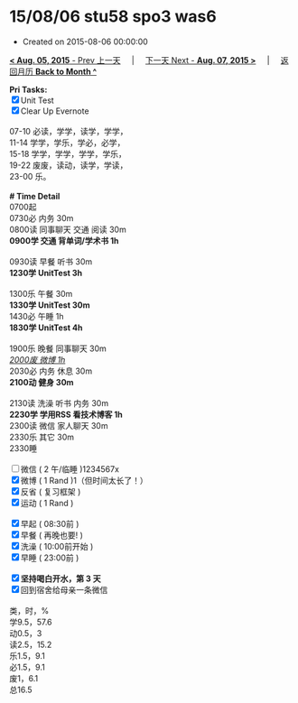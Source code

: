 # 15/08/06 stu58 spo3 was6

- Created on 2015-08-06 00:00:00

[**< Aug. 05, 2015** - Prev 上一天](/lifelogs/2015/08/d05.md) &nbsp; &nbsp; | &nbsp; &nbsp; [下一天 Next - **Aug. 07, 2015 >**](/lifelogs/2015/08/d07.md) &nbsp; &nbsp; |  &nbsp; &nbsp; [返回月历 **Back to Month ^**](/lifelogs/2015/08/index.md)
<br/><div><b>Pri Tasks:</b></div><div><input checked="true" type="checkbox"/>Unit Test</div><div><input checked="true" type="checkbox"/>Clear Up Evernote<br/></div><div><br/></div><div>07-10 必读，学学，读学，学学，</div><div>11-14 学学，学乐，学必，必学，</div><div>15-18 学学，学学，学学，学乐，</div><div>19-22 废废，读动，读学，学读，</div><div>23-00 乐。</div><div><br/></div><div><b># Time Detail</b></div><div>0700起</div><div>0730必 内务 30m</div><div>0800读 同事聊天 交通 阅读 30m</div><div><b>0900学 交通 背单词/学术书 1h</b></div><div><br/></div><div>0930读 早餐 听书 30m</div><div><b>1230学 UnitTest 3h</b></div><div><br/></div><div>1300乐 午餐 30m</div><div><b>1330学 UnitTest 30m</b></div><div>1430必 午睡 1h</div><div><b>1830学 UnitTest 4</b><b>h</b></div><div><br/></div><div>1900乐 晚餐 同事聊天 30m</div><div><u><i>2000废 微博 1h</i></u></div><div>2030必 内务 休息 30m</div><div><b>2100动 健身 30m</b></div><div><br/></div><div>2130读 洗澡 听书 内务 30m</div><div><b>2230学 学用RSS 看技术博客 1h</b></div><div>2300读 微信 家人聊天 30m</div><div>2330乐 其它 30m</div><div>2330睡</div><div><br/></div><div><input type="checkbox"/>微信 ( 2 午/临睡 )1234567x</div><div><input checked="true" type="checkbox"/>微博 ( 1 Rand )1（但时间太长了！）</div><div><input checked="true" type="checkbox"/>反省 ( 复习框架 )</div><div><input checked="true" type="checkbox"/>运动 ( 1 Rand )</div><div><br/></div><div><input checked="true" type="checkbox"/>早起 ( 08:30前 )</div><div><input checked="true" type="checkbox"/>早餐 ( 再晚也要! )</div><div><input checked="true" type="checkbox"/>洗澡 ( 10:00前开始 )</div><div><input checked="true" type="checkbox"/>早睡 ( 23:00前 )</div><div><br/></div><div><b><input checked="true" type="checkbox"/></b><b>坚持喝白开水，第 3 天</b></div><div><input checked="true" type="checkbox"/>回到宿舍给母亲一条微信</div><div><br/></div><div>类，时，%</div><div>学9.5，57.6</div><div>动0.5，3</div><div>读2.5，15.2</div><div>乐1.5，9.1</div><div>必1.5，9.1</div><div>废1，6.1</div><div>总16.5</div>
